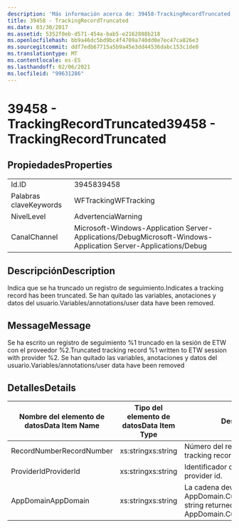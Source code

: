 ```yaml
---
description: 'Más información acerca de: 39458-TrackingRecordTruncated'
title: 39458 - TrackingRecordTruncated
ms.date: 03/30/2017
ms.assetid: 5352f0eb-d571-454a-bab5-e2162888b218
ms.openlocfilehash: bb9a46dc5bd9bc4f4709a740dd0e7ec47ca826e3
ms.sourcegitcommit: ddf7edb67715a5b9a45e3dd44536dabc153c1de0
ms.translationtype: MT
ms.contentlocale: es-ES
ms.lasthandoff: 02/06/2021
ms.locfileid: "99631286"
---
```

# <a name="39458---trackingrecordtruncated"></a><span data-ttu-id="a9542-103">39458 - TrackingRecordTruncated</span><span class="sxs-lookup"><span data-stu-id="a9542-103">39458 - TrackingRecordTruncated</span></span>

## <a name="properties"></a><span data-ttu-id="a9542-104">Propiedades</span><span class="sxs-lookup"><span data-stu-id="a9542-104">Properties</span></span>  
  
|||  
|-|-|  
|<span data-ttu-id="a9542-105">Id.</span><span class="sxs-lookup"><span data-stu-id="a9542-105">ID</span></span>|<span data-ttu-id="a9542-106">39458</span><span class="sxs-lookup"><span data-stu-id="a9542-106">39458</span></span>|  
|<span data-ttu-id="a9542-107">Palabras clave</span><span class="sxs-lookup"><span data-stu-id="a9542-107">Keywords</span></span>|<span data-ttu-id="a9542-108">WFTracking</span><span class="sxs-lookup"><span data-stu-id="a9542-108">WFTracking</span></span>|  
|<span data-ttu-id="a9542-109">Nivel</span><span class="sxs-lookup"><span data-stu-id="a9542-109">Level</span></span>|<span data-ttu-id="a9542-110">Advertencia</span><span class="sxs-lookup"><span data-stu-id="a9542-110">Warning</span></span>|  
|<span data-ttu-id="a9542-111">Canal</span><span class="sxs-lookup"><span data-stu-id="a9542-111">Channel</span></span>|<span data-ttu-id="a9542-112">Microsoft-Windows-Application Server-Applications/Debug</span><span class="sxs-lookup"><span data-stu-id="a9542-112">Microsoft-Windows-Application Server-Applications/Debug</span></span>|  
  
## <a name="description"></a><span data-ttu-id="a9542-113">Descripción</span><span class="sxs-lookup"><span data-stu-id="a9542-113">Description</span></span>  

 <span data-ttu-id="a9542-114">Indica que se ha truncado un registro de seguimiento.</span><span class="sxs-lookup"><span data-stu-id="a9542-114">Indicates a tracking record has been truncated.</span></span> <span data-ttu-id="a9542-115">Se han quitado las variables, anotaciones y datos del usuario.</span><span class="sxs-lookup"><span data-stu-id="a9542-115">Variables/annotations/user data have been removed.</span></span>  
  
## <a name="message"></a><span data-ttu-id="a9542-116">Message</span><span class="sxs-lookup"><span data-stu-id="a9542-116">Message</span></span>  

 <span data-ttu-id="a9542-117">Se ha escrito un registro de seguimiento %1 truncado en la sesión de ETW con el proveedor %2.</span><span class="sxs-lookup"><span data-stu-id="a9542-117">Truncated tracking record %1 written to ETW session with provider %2.</span></span> <span data-ttu-id="a9542-118">Se han quitado las variables, anotaciones y datos del usuario.</span><span class="sxs-lookup"><span data-stu-id="a9542-118">Variables/annotations/user data have been removed</span></span>  
  
## <a name="details"></a><span data-ttu-id="a9542-119">Detalles</span><span class="sxs-lookup"><span data-stu-id="a9542-119">Details</span></span>  
  
|<span data-ttu-id="a9542-120">Nombre del elemento de datos</span><span class="sxs-lookup"><span data-stu-id="a9542-120">Data Item Name</span></span>|<span data-ttu-id="a9542-121">Tipo del elemento de datos</span><span class="sxs-lookup"><span data-stu-id="a9542-121">Data Item Type</span></span>|<span data-ttu-id="a9542-122">Descripción</span><span class="sxs-lookup"><span data-stu-id="a9542-122">Description</span></span>|  
|--------------------|--------------------|-----------------|  
|<span data-ttu-id="a9542-123">RecordNumber</span><span class="sxs-lookup"><span data-stu-id="a9542-123">RecordNumber</span></span>|<span data-ttu-id="a9542-124">xs:string</span><span class="sxs-lookup"><span data-stu-id="a9542-124">xs:string</span></span>|<span data-ttu-id="a9542-125">Número del registro de seguimiento.</span><span class="sxs-lookup"><span data-stu-id="a9542-125">The tracking record number.</span></span>|  
|<span data-ttu-id="a9542-126">ProviderId</span><span class="sxs-lookup"><span data-stu-id="a9542-126">ProviderId</span></span>|<span data-ttu-id="a9542-127">xs:string</span><span class="sxs-lookup"><span data-stu-id="a9542-127">xs:string</span></span>|<span data-ttu-id="a9542-128">Identificador del proveedor ETW.</span><span class="sxs-lookup"><span data-stu-id="a9542-128">The ETW provider id.</span></span>|  
|<span data-ttu-id="a9542-129">AppDomain</span><span class="sxs-lookup"><span data-stu-id="a9542-129">AppDomain</span></span>|<span data-ttu-id="a9542-130">xs:string</span><span class="sxs-lookup"><span data-stu-id="a9542-130">xs:string</span></span>|<span data-ttu-id="a9542-131">La cadena devuelta por AppDomain.CurrentDomain.FriendlyName.</span><span class="sxs-lookup"><span data-stu-id="a9542-131">The string returned by AppDomain.CurrentDomain.FriendlyName.</span></span>|
